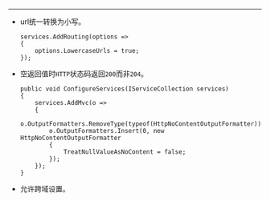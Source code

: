 
---
- url统一转换为小写。
    ```
    services.AddRouting(options =>
    {
        options.LowercaseUrls = true;
    });
    ```

- 空返回值时`HTTP`状态码返回`200`而非`204`。
    ```
    public void ConfigureServices(IServiceCollection services)
    {
        services.AddMvc(o =>
        {
            o.OutputFormatters.RemoveType(typeof(HttpNoContentOutputFormatter));
            o.OutputFormatters.Insert(0, new HttpNoContentOutputFormatter 
            { 
                TreatNullValueAsNoContent = false;
            });
        });
    }
    ```

- 允许跨域设置。


